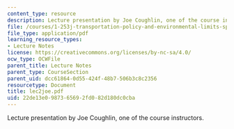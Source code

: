```yaml
---
content_type: resource
description: Lecture presentation by Joe Coughlin, one of the course instructors.
file: /courses/1-253j-transportation-policy-and-environmental-limits-spring-2004/22de13e0987365692fd082d180dc0cba_lec2joe.pdf
file_type: application/pdf
learning_resource_types:
- Lecture Notes
license: https://creativecommons.org/licenses/by-nc-sa/4.0/
ocw_type: OCWFile
parent_title: Lecture Notes
parent_type: CourseSection
parent_uid: dcc61864-0d55-424f-48b7-506b3c8c2356
resourcetype: Document
title: lec2joe.pdf
uid: 22de13e0-9873-6569-2fd0-82d180dc0cba
---
```

Lecture presentation by Joe Coughlin, one of the course instructors.